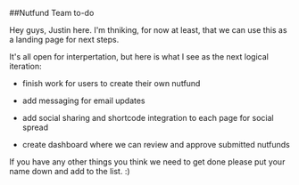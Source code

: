 ##Nutfund Team to-do

Hey guys, Justin here. I'm thniking, for now at least, that we can use this as a landing page for next steps.

It's all open for interpertation, but here is what I see as the next logical iteration:

* finish work for users to create their own nutfund

* add messaging for email updates

* add social sharing and shortcode integration to each page for social spread

* create dashboard where we can review and approve submitted nutfunds

If you have any other things you think we need to get done please put your name down and add to the list. :)
